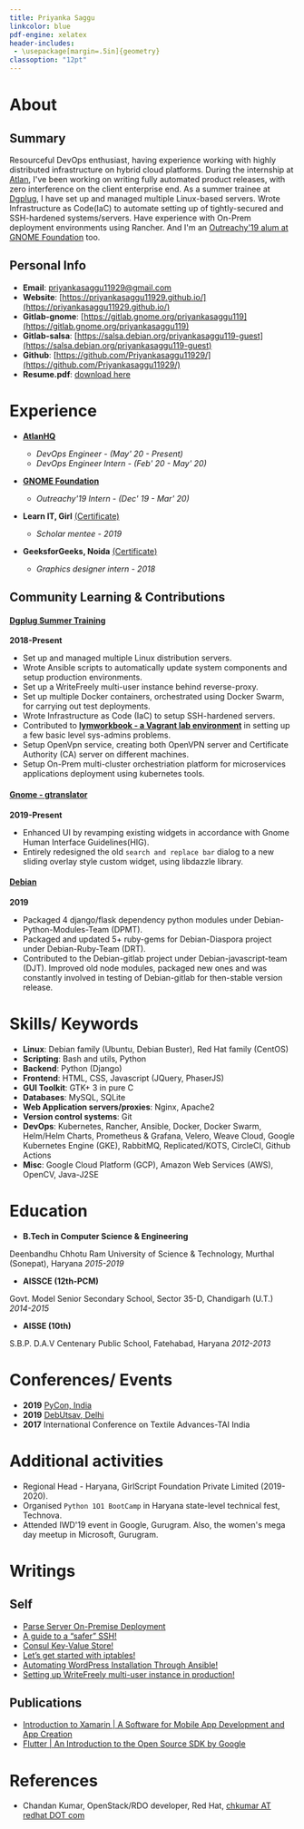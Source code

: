 ```yaml
---
title: Priyanka Saggu
linkcolor: blue
pdf-engine: xelatex
header-includes:
 - \usepackage[margin=.5in]{geometry}
classoption: "12pt"
---
```


# About

## Summary

Resourceful DevOps enthusiast, having experience working with highly distributed infrastructure on hybrid cloud platforms. During the internship at [Atlan](https://atlan.com), I've been working on writing fully automated product releases, with zero interference on the client enterprise end. As a summer trainee at [Dgplug](https://dgplug.org/archive/), I have set up and managed multiple Linux-based servers. Wrote Infrastructure as Code(IaC) to automate setting up of tightly-secured and SSH-hardened systems/servers. Have experience with On-Prem deployment environments using Rancher. And I'm an [Outreachy'19 alum at GNOME Foundation](https://www.outreachy.org/alums/) too.

## Personal Info

+ **Email**: [priyankasaggu11929@gmail.com](mailto:priyankasaggu11929@gmail.com)
+ **Website**: [https://priyankasaggu11929.github.io/](https://priyankasaggu11929.github.io/)
+ **Gitlab-gnome**: [https://gitlab.gnome.org/priyankasaggu119](https://gitlab.gnome.org/priyankasaggu119)
+ **Gitlab-salsa**: [https://salsa.debian.org/priyankasaggu119-guest](https://salsa.debian.org/priyankasaggu119-guest)
+ **Github**: [https://github.com/Priyankasaggu11929/](https://github.com/Priyankasaggu11929/)
+ **Resume.pdf**: [download here](https://github.com/Priyankasaggu11929/resume/raw/master/priyankasaggu.pdf)


# Experience

+ [**AtlanHQ**](https://atlan.com/)

    - _DevOps Engineer  - (May' 20 - Present)_
    - _DevOps Engineer Intern - (Feb' 20 - May' 20)_


+ [**GNOME Foundation**](https://www.outreachy.org/alums/)

    - _Outreachy'19 Intern - (Dec' 19 - Mar' 20)_

+ **Learn IT, Girl** [(Certificate)](https://www.credential.net/bv0kk4cq)

    - _Scholar mentee - 2019_

+ **GeeksforGeeks, Noida** [(Certificate)](https://media.geeksforgeeks.org/wp-content/cdn-uploads/Priyanka-Saggu-1.jpg)

    - _Graphics designer intern - 2018_

## Community Learning & Contributions

#### [Dgplug Summer Training](https://dgplug.org/archive/)
**2018-Present**

+ Set up and managed multiple Linux distribution servers.
+ Wrote Ansible scripts to automatically update system components and setup production environments.
+ Set up a WriteFreely multi-user instance behind reverse-proxy.
+ Set up multiple Docker containers, orchestrated using Docker Swarm, for carrying out test deployments.
+ Wrote Infrastructure as Code (IaC) to setup SSH-hardened servers.
+ Contributed to [**lymworkbook - a Vagrant lab environment**](https://github.com/kushaldas/lymworkbook) in setting up a few basic level sys-admins problems.
+ Setup OpenVpn service, creating both OpenVPN server and Certificate Authority (CA) server on different machines.
+ Setup On-Prem multi-cluster orchestriation platform for microservices applications deployment using kubernetes tools.

#### [Gnome - gtranslator](https://gitlab.gnome.org/GNOME/gtranslator/)
**2019-Present**

+ Enhanced UI by revamping existing widgets in accordance with Gnome Human Interface Guidelines(HIG).
+ Entirely redesigned the old `search and replace bar` dialog to a new sliding overlay style custom widget, using libdazzle library.

#### [Debian](https://www.debian.org/intro/about)
**2019**

+ Packaged 4 django/flask dependency python modules under Debian-Python-Modules-Team (DPMT).
+ Packaged and updated 5+ ruby-gems for Debian-Diaspora project under Debian-Ruby-Team (DRT).
+ Contributed to the Debian-gitlab project under Debian-javascript-team (DJT). Improved old node modules, packaged new ones and was constantly involved in testing of Debian-gitlab for then-stable version release.

# Skills/ Keywords

+ **Linux**: Debian family (Ubuntu, Debian Buster), Red Hat family (CentOS)
+ **Scripting**: Bash and utils, Python
+ **Backend**: Python (Django)
+ **Frontend**: HTML, CSS, Javascript (JQuery, PhaserJS)
+ **GUI Toolkit**: GTK+ 3 in pure C
+ **Databases**: MySQL, SQLite
+ **Web Application servers/proxies**: Nginx, Apache2
+ **Version control systems**: Git
+ **DevOps**: Kubernetes, Rancher, Ansible, Docker, Docker Swarm, Helm/Helm Charts, Prometheus & Grafana, Velero, Weave Cloud, Google Kubernetes Engine (GKE), RabbitMQ, Replicated/KOTS, CircleCI, Github Actions
+ **Misc**: Google Cloud Platform (GCP), Amazon Web Services (AWS), OpenCV, Java-J2SE


# Education

+ **B.Tech in Computer Science & Engineering**

 Deenbandhu Chhotu Ram University of Science & Technology, Murthal (Sonepat), Haryana
_2015-2019_

+ **AISSCE (12th-PCM)**

Govt. Model Senior Secondary School, Sector 35-D, Chandigarh (U.T.)
_2014-2015_

+ **AISSE (10th)**

S.B.P. D.A.V Centenary Public School, Fatehabad, Haryana
_2012-2013_


# Conferences/ Events

+ **2019** [PyCon, India](https://in.pycon.org/2019/)
+ **2019** [DebUtsav, Delhi](http://www.fossevents.in/debutsav-delhi-055c485049d8493bbb92bd03f79ba8c2/)
+ **2017** International Conference on Textile Advances-TAI India

# Additional activities

+ Regional Head - Haryana, GirlScript Foundation Private Limited (2019-2020).
+ Organised `Python 1O1 BootCamp` in Haryana state-level technical fest, Technova.
+ Attended IWD'19 event in Google, Gurugram. Also, the women's mega day meetup in Microsoft, Gurugram.

# Writings

## Self

+ [Parse Server On-Premise Deployment](https://priyankasaggu11929.github.io/project/2019/12/26/Task-Submission.html)
+ [A guide to a “safer” SSH!](https://priyankasaggu11929.github.io/2019/08/12/a-guide-to-a-safer-ssh/)
+ [Consul Key-Value Store!](https://priyankasaggu11929.github.io/outreachy/2020/01/05/Task-Submission-2.html)
+ [Let’s get started with iptables!](https://priyankasaggu11929.github.io/2019/08/09/lets-get-started-with-iptables/)
+ [Automating WordPress Installation Through Ansible!](https://priyankasaggu11929.github.io/2019/08/05/automating-wordpress-installation-through-ansible/)
+ [Setting up WriteFreely multi-user instance in production!](https://priyankasaggu11929.github.io/2019/07/29/setting-up-writefreely-multi-user-instance-in-production/)

## Publications

+ [Introduction to Xamarin | A Software for Mobile App Development and App Creation](https://www.geeksforgeeks.org/introduction-to-xamarin-a-software-for-mobile-app-development-and-app-creation/)
+ [Flutter | An Introduction to the Open Source SDK by Google](https://www.geeksforgeeks.org/flutter-an-introduction-to-the-open-source-sdk-by-google/)


# References

+ Chandan Kumar, OpenStack/RDO developer, Red Hat, [chkumar AT redhat DOT com](chkumar@redhat.com)

